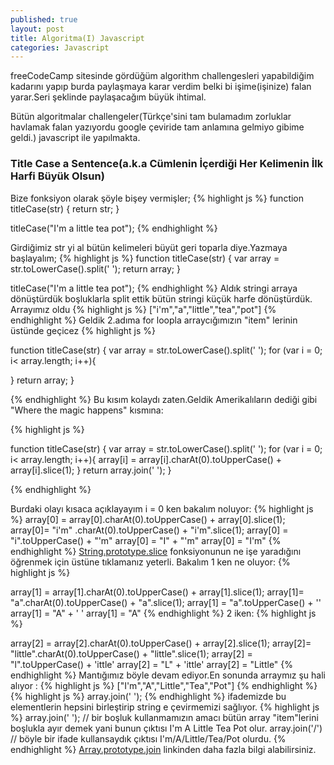 ```yaml
---
published: true
layout: post
title: Algoritma(I) Javascript
categories: Javascript
---
```

freeCodeCamp sitesinde gördüğüm algorithm challengesleri yapabildiğim kadarını yapıp burda paylaşmaya karar verdim belki bi işime(işinize) falan yarar.Seri şeklinde paylaşacağım büyük ihtimal.

Bütün algoritmalar challengeler(Türkçe'sini tam bulamadım zorluklar havlamak falan yazıyordu google çeviride tam anlamına gelmiyo gibime geldi.) javascript ile yapılmakta. 

### Title Case a Sentence(a.k.a Cümlenin İçerdiği Her Kelimenin İlk Harfi Büyük Olsun)

Bize fonksiyon olarak şöyle bişey vermişler;
{% highlight js %}
function titleCase(str) {
  return str;
}

titleCase("I'm a little tea pot");
{% endhighlight %}

Girdiğimiz str yi al bütün kelimeleri büyüt geri toparla diye.Yazmaya başlayalım;
{% highlight js %}
function titleCase(str) {
 var array = str.toLowerCase().split(' '); 
 return array;
}

titleCase("I'm a little tea pot");
{% endhighlight %}
Aldık stringi arraya dönüştürdük boşluklarla split ettik bütün stringi küçük harfe dönüştürdük. Arrayımız oldu 
{% highlight js %}
["i'm","a","little","tea","pot"]
{% endhighlight %}
Geldik 2.adıma for loopla arraycığımızın "item" lerinin üstünde geçicez
{% highlight js %}

function titleCase(str) {
 var array = str.toLowerCase().split(' '); 
  for (var i = 0; i< array.length; i++){
  
  }
 return array;
}

{% endhighlight %}
Bu kısım kolaydı zaten.Geldik Amerikalıların dediği gibi "Where the magic happens" kısmına:

{% highlight js %}

function titleCase(str) {
 var array = str.toLowerCase().split(' '); 
  for (var i = 0; i< array.length; i++){
   array[i] = array[i].charAt(0).toUpperCase() + array[i].slice(1); 
  }
 return array.join(' ');
}

{% endhighlight %}

Burdaki olayı kısaca açıklayayım i = 0 ken bakalım noluyor:
{% highlight js %}
array[0] = array[0].charAt(0).toUpperCase() + array[0].slice(1);
array[0]=  "i\'m" .charAt(0).toUpperCase() + "i\'m".slice(1);
array[0] = "i".toUpperCase() + "\'m"
array[0] = "I" + "\'m"
array[0] = "I\'m"
{% endhighlight %}
[String.prototype.slice](https://developer.mozilla.org/en-US/docs/Web/JavaScript/Reference/Global_Objects/String/slice "String.prototype.slice") fonksiyonunun ne işe yaradığını öğrenmek için üstüne tıklamanız yeterli.
Bakalım 1 ken ne oluyor:
{% highlight js %}

array[1] = array[1].charAt(0).toUpperCase() + array[1].slice(1);
array[1]=  "a".charAt(0).toUpperCase() + "a".slice(1);
array[1] = "a".toUpperCase() + ''
array[1] = "A" + ' '
array[1] = "A"
{% endhighlight %}
2 iken:
{% highlight js %}

array[2] = array[2].charAt(0).toUpperCase() + array[2].slice(1);
array[2]=  "little".charAt(0).toUpperCase() + "little".slice(1);
array[2] = "l".toUpperCase() + 'ittle'
array[2] = "L" + 'ittle'
array[2] = "Little"
{% endhighlight %}
Mantığımız böyle devam ediyor.En sonunda arraymız şu hali alıyor :
{% highlight js %}
["I'm","A","Little","Tea","Pot"]
{% endhighlight %}
{% highlight js %}
array.join(' ');
{% endhighlight %}
ifademizde bu elementlerin hepsini birleştirip string e çevirmemizi sağlıyor.
{% highlight js %}
array.join(' '); // bir boşluk kullanmamızın amacı bütün array "item"lerini boşlukla ayır demek yani bunun çıktısı I'm A Little Tea Pot olur.
array.join('/') // böyle bir ifade kullansaydık çıktısı I'm/A/Little/Tea/Pot olurdu.
{% endhighlight %}
[Array.prototype.join](https://developer.mozilla.org/en-US/docs/Web/JavaScript/Reference/Global_Objects/Array/join "Array.prototype.join") linkinden daha fazla bilgi alabilirsiniz.
